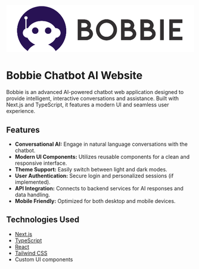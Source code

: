 # ![Bobbie Banner](public/images/bobbie-banner.png)
# Bobbie Chatbot AI Website

Bobbie is an advanced AI-powered chatbot web application designed to provide intelligent, interactive conversations and assistance. Built with Next.js and TypeScript, it features a modern UI and seamless user experience.

## Features

- **Conversational AI:** Engage in natural language conversations with the chatbot.
- **Modern UI Components:** Utilizes reusable components for a clean and responsive interface.
- **Theme Support:** Easily switch between light and dark modes.
- **User Authentication:** Secure login and personalized sessions (if implemented).
- **API Integration:** Connects to backend services for AI responses and data handling.
- **Mobile Friendly:** Optimized for both desktop and mobile devices.

## Technologies Used

- [Next.js](https://nextjs.org/)
- [TypeScript](https://www.typescriptlang.org/)
- [React](https://react.dev/)
- [Tailwind CSS](https://tailwindcss.com/)
- Custom UI components

